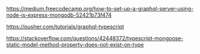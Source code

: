 https://medium.freecodecamp.org/how-to-set-up-a-graphql-server-using-node-js-express-mongodb-52421b73f474

https://pusher.com/tutorials/graphql-typescript

https://stackoverflow.com/questions/42448372/typescript-mongoose-static-model-method-property-does-not-exist-on-type